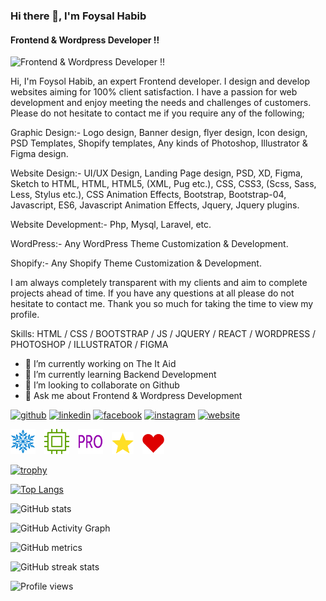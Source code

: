 ### Hi there 👋, I'm Foysal Habib
#### Frontend & Wordpress Developer !!
![Frontend & Wordpress Developer !!](https://drive.google.com/file/d/1kTIxWgsiseJHJcJHtCv6NMz6MkNGKV8X/view?usp=sharing)

Hi,
I'm Foysol Habib, an expert Frontend developer. I design and develop websites aiming for 100% client satisfaction. I have a passion for web development and enjoy meeting the needs and challenges of customers.
Please do not hesitate to contact me if you require any of the following;

Graphic Design:- Logo design, Banner design, flyer design, Icon design, PSD Templates, Shopify templates, Any kinds of Photoshop, Illustrator & Figma design.

Website Design:- UI/UX Design, Landing Page design, PSD, XD, Figma, Sketch to HTML, HTML, HTML5, (XML, Pug etc.), CSS, CSS3, (Scss, Sass, Less, Stylus etc.), CSS Animation Effects, Bootstrap, Bootstrap-04, Javascript, ES6, Javascript Animation Effects, Jquery, Jquery plugins.

Website Development:- Php, Mysql, Laravel, etc.

WordPress:- Any WordPress Theme Customization & Development.

Shopify:- Any Shopify Theme Customization & Development.

I am always completely transparent with my clients and aim to complete projects ahead of time. If you have any questions at all please do not hesitate to contact me. Thank you so much for taking the time to view my profile.

Skills: HTML / CSS / BOOTSTRAP / JS / JQUERY / REACT / WORDPRESS / PHOTOSHOP / ILLUSTRATOR / FIGMA

- 🔭 I’m currently working on The It Aid 
- 🌱 I’m currently learning Backend Development 
- 👯 I’m looking to collaborate on Github 
- 💬 Ask me about Frontend & Wordpress Development 


[<img src='https://cdn.jsdelivr.net/npm/simple-icons@3.0.1/icons/github.svg' alt='github' height='40'>](https://github.com/https://github.com/Foysal121/Foysal121)  [<img src='https://cdn.jsdelivr.net/npm/simple-icons@3.0.1/icons/linkedin.svg' alt='linkedin' height='40'>](https://www.linkedin.com/in/https://www.linkedin.com/in/foysal-habib-6b8a86194/?lipi=urn%3Ali%3Apage%3Ad_flagship3_feed%3BLU3grWphSu%2BIkRYtryUVaA%3D%3D/)  [<img src='https://cdn.jsdelivr.net/npm/simple-icons@3.0.1/icons/facebook.svg' alt='facebook' height='40'>](https://www.facebook.com/https://www.facebook.com/foysal.habib.18)  [<img src='https://cdn.jsdelivr.net/npm/simple-icons@3.0.1/icons/instagram.svg' alt='instagram' height='40'>](https://www.instagram.com/foysal_habib/)  [<img src='https://cdn.jsdelivr.net/npm/simple-icons@3.0.1/icons/icloud.svg' alt='website' height='40'>](https://www.freelancer.com/u/habibfoysal)  

<a href='https://archiveprogram.github.com/'><img src='https://raw.githubusercontent.com/acervenky/animated-github-badges/master/assets/acbadge.gif' width='40' height='40'></a> <a href='https://docs.github.com/en/developers'><img src='https://raw.githubusercontent.com/acervenky/animated-github-badges/master/assets/devbadge.gif' width='40' height='40'></a> <a href='https://github.com/pricing'><img src='https://raw.githubusercontent.com/acervenky/animated-github-badges/master/assets/pro.gif' width='40' height='40'></a> <a href='https://stars.github.com/'><img src='https://raw.githubusercontent.com/acervenky/animated-github-badges/master/assets/starbadge.gif' width='35' height='35'></a> <a href='https://docs.github.com/en/github/supporting-the-open-source-community-with-github-sponsors'><img src='https://raw.githubusercontent.com/acervenky/animated-github-badges/master/assets/sponsorbadge.gif' width='35' height='35'></a> 

[![trophy](https://github-profile-trophy.vercel.app/?username=https://github.com/Foysal121/Foysal121)](https://github.com/ryo-ma/github-profile-trophy)

[![Top Langs](https://github-readme-stats.vercel.app/api/top-langs/?username=https://github.com/Foysal121/Foysal121)](https://github.com/anuraghazra/github-readme-stats)

![GitHub stats](https://github-readme-stats.vercel.app/api?username=https://github.com/Foysal121/Foysal121&show_icons=true&count_private=true)  

![GitHub Activity Graph](https://activity-graph.herokuapp.com/graph?username=https://github.com/Foysal121/Foysal121)  

![GitHub metrics](https://metrics.lecoq.io/https://github.com/Foysal121/Foysal121)  

![GitHub streak stats](https://github-readme-streak-stats.herokuapp.com/?user=https://github.com/Foysal121/Foysal121)  

![Profile views](https://gpvc.arturio.dev/https://github.com/Foysal121/Foysal121)  

